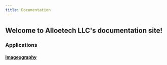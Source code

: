 ```yaml
---
title: Documentation
---
```


## Welcome to Alloetech LLC's documentation site!

### Applications

#### [Imageography](https://hphothong.github.io/documentation/imageography)
